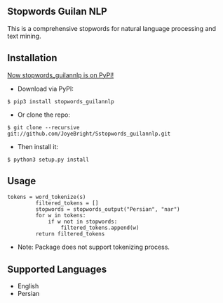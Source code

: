 ## Stopwords Guilan NLP

This is  a comprehensive stopwords for natural language processing and text mining.

## Installation

[Now stopwords_guilannlp is on PyPI!](https://pypi.org/project/stopwords-guilannlp)
<br>
   * Download via PyPI: 
   ```
   $ pip3 install stopwords_guilannlp
   ```
   * Or clone the repo: 
   ```
   $ git clone --recursive git://github.com/JoyeBright/Sstopwords_guilannlp.git
   ```
   * Then install it: 
   ```
   $ python3 setup.py install
   ```

## Usage
 ```
 tokens = word_tokenize(s)
          filtered_tokens = []
          stopwords = stopwords_output("Persian", "nar")
          for w in tokens:
              if w not in stopwords:
                  filtered_tokens.append(w)
          return filtered_tokens
 ```
 * Note: Package does not support tokenizing process.
## Supported Languages
   * English
   * Persian

